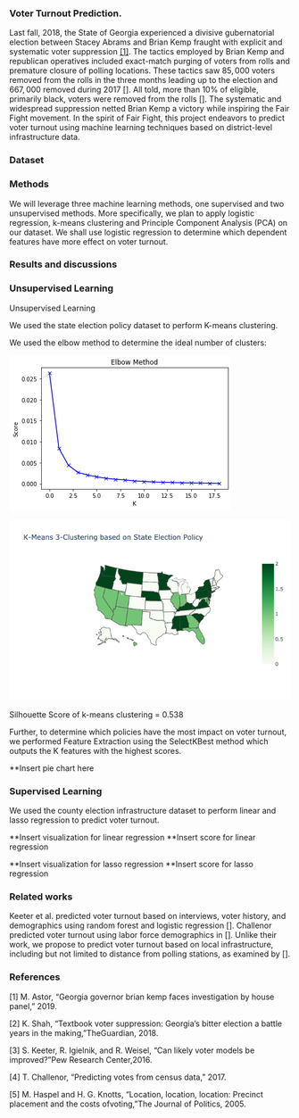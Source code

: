 ### Voter Turnout Prediction.
Last fall, 2018, the State of Georgia experienced a divisive gubernatorial election between Stacey Abrams and Brian Kemp fraught with explicit and systematic voter suppression [[1]](https://www.nytimes.com/2019/03/06/us/politics/governor-brian-kemp-voter-suppression.html?partner=IFTTT). The tactics employed by Brian Kemp and republican operatives included exact-match purging of voters from rolls and premature closure of polling locations. These tactics saw $85,000$ voters removed from the rolls in the three months leading up to the election and $667,000$ removed during 2017 [[]](). All told, more than 10% of eligible, primarily black, voters were removed from the rolls [[]](). The systematic and widespread suppression netted Brian Kemp a victory while inspiring the Fair Fight movement. In the spirit of Fair Fight, this project endeavors to predict voter turnout using machine learning techniques based on district-level infrastructure data.

### Dataset

### Methods
 We will leverage three machine learning methods, one supervised and two unsupervised methods. More specifically, we plan to apply logistic regression, k-means clustering and Principle Component Analysis (PCA) on our dataset. We shall use logistic regression to determine which dependent features have more effect on voter turnout.

### Results and discussions

### Unsupervised Learning

Unsupervised Learning

We used the state election policy dataset to perform K-means clustering.

We used the elbow method to determine the ideal number of clusters:

![Elbow Method](plots/Kmeans/output_6_0.png)

![Elbow Method](plots/Kmeans/newplot.png)

Silhouette Score of k-means clustering = 0.538

Further, to determine which policies have the most impact on voter turnout, we performed Feature Extraction using the SelectKBest method which outputs the K features with the highest scores.

**Insert pie chart here

### Supervised Learning

We used the county election infrastructure dataset to perform linear and lasso regression to predict voter turnout.

**Insert visualization for linear regression **Insert score for linear regression

**Insert visualization for lasso regression **Insert score for lasso regression

### Related works
Keeter et al. predicted voter turnout based on interviews, voter history, and demographics using random forest and logistic regression [[]](). Challenor predicted voter turnout using labor force demographics in [[]](). Unlike their work, we propose to predict voter turnout based on local infrastructure, including but not limited to distance from polling stations, as examined by [[]]().

### References
[1]  M. Astor, “Georgia governor brian kemp faces investigation by house panel,” 2019.

[2]  K. Shah, “Textbook voter suppression:  Georgia’s bitter election a battle years in the making,”TheGuardian, 2018.

[3]  S. Keeter, R. Igielnik, and R. Weisel, “Can likely voter models be improved?”Pew Research Center,2016.

[4]  T. Challenor, “Predicting votes from census data,” 2017.

[5]  M.  Haspel  and  H.  G.  Knotts,  “Location,  location,  location:   Precinct  placement  and  the  costs  ofvoting,”The Journal of Politics, 2005.
